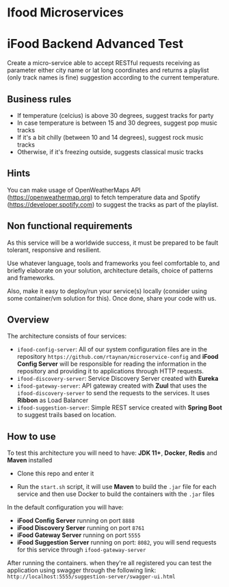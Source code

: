 # Ifood Microservices

# iFood Backend Advanced Test

Create a micro-service able to accept RESTful requests receiving as parameter either city name or lat long coordinates and returns a playlist (only track names is fine) suggestion according to the current temperature.

## Business rules

* If temperature (celcius) is above 30 degrees, suggest tracks for party
* In case temperature is between 15 and 30 degrees, suggest pop music tracks
* If it's a bit chilly (between 10 and 14 degrees), suggest rock music tracks
* Otherwise, if it's freezing outside, suggests classical music tracks 

## Hints

You can make usage of OpenWeatherMaps API (https://openweathermap.org) to fetch temperature data and Spotify (https://developer.spotify.com) to suggest the tracks as part of the playlist.

## Non functional requirements

As this service will be a worldwide success, it must be prepared to be fault tolerant, responsive and resilient.

Use whatever language, tools and frameworks you feel comfortable to, and briefly elaborate on your solution, architecture details, choice of patterns and frameworks.

Also, make it easy to deploy/run your service(s) locally (consider using some container/vm solution for this). Once done, share your code with us.

## Overview
The architecture consists of four services:

- `ifood-config-server`: All of our system configuration files are in the repository `https://github.com/rtaynan/microservice-config` and **iFood Config Server** will be responsible for reading the information in the repository and providing it to applications through HTTP requests.
- `ifood-discovery-server`: Service Discovery Server created with **Eureka**
- `ifood-gateway-server`: API gateway created with **Zuul** that uses the `ifood-discovery-server` to send the requests to the services. It uses **Ribbon** as Load Balancer
- `ifood-suggestion-server`: Simple REST service created with **Spring Boot** to suggest trails based on location.

## How to use

To test this architecture you will need to have: **JDK 11+**, **Docker**, **Redis** and **Maven** installed

- Clone this repo and enter it

- Run the `start.sh` script, it will use **Maven** to build the `.jar` file for each service and then use Docker to build the containers with the `.jar` files

In the default configuration you will have:

- **iFood Config Server** running on port `8888`
- **iFood Discovery Server** running on port `8761`
- **iFood Gateway Server** running on port `5555`
- **iFood Suggestion Server** running on port: `8082`, you will send requests for this service through `ifood-gateway-server`

After running the containers. when they're all registered you can test the application using swagger through the following link: `http://localhost:5555/suggestion-server/swagger-ui.html`
